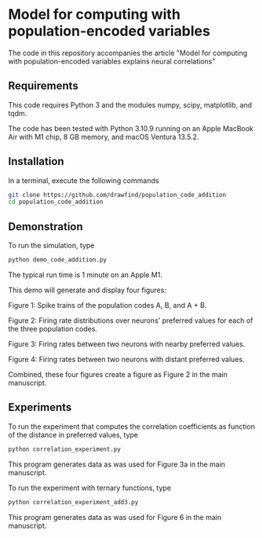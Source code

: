 # Model for computing with population-encoded variables

The code in this repository accompanies the article "Model for computing with population-encoded variables explains neural correlations"

## Requirements

This code requires Python 3 and the modules numpy, scipy, matplotlib, and tqdm. 

The code has been tested with Python 3.10.9 running on an Apple MacBook Air with M1 chip, 8 GB memory, and macOS Ventura 13.5.2.

## Installation

In a terminal, execute the following commands
```bash
git clone https://github.com/drawfind/population_code_addition
cd population_code_addition
```

## Demonstration

To run the simulation, type
```bash
python demo_code_addition.py
```

The typical run time is 1 minute on an Apple M1.

This demo will generate and display four figures:

Figure 1: Spike trains of the population codes A, B, and A + B.

Figure 2: Firing rate distributions over neurons' preferred values for each of the three population codes.

Figure 3: Firing rates between two neurons with nearby preferred values.

Figure 4: Firing rates between two neurons with distant preferred values.

Combined, these four figures create a figure as Figure 2 in the main manuscript.

## Experiments

To run the experiment that computes the correlation coefficients as function of the distance in preferred values, type
```bash
python correlation_experiment.py     
```
This program generates data as was used for Figure 3a in the main manuscript.

To run the experiment with ternary functions, type
```bash
python correlation_experiment_add3.py     
```
This program generates data as was used for Figure 6 in the main manuscript.




